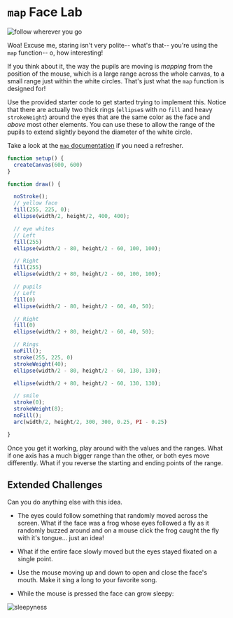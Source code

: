 # `map` Face Lab

![follow wherever you go](https://s3.amazonaws.com/upperline/curriculum-assets/p5js/labs/map-face.gif)

Woa! Excuse me, staring isn't very polite-- what's that-- you're using the `map` function-- o, how interesting!

If you think about it, the way the pupils are moving is *mapping* from the position of the mouse, which is a large range across the whole canvas, to a small range just within the white circles. That's just what the `map` function is designed for!

Use the provided starter code to get started trying to implement this. Notice that there are actually two thick rings (`ellipse`s with no `fill` and heavy `strokeWeight`) around the eyes that are the same color as the face and *above* most other elements.  You can use these to allow the range of the pupils to extend slightly beyond the diameter of the white circle.

Take a look at the [`map` documentation](https://p5js.org/reference/#/p5/map) if you need a refresher.

```javascript
function setup() {
  createCanvas(600, 600)
}

function draw() {

  noStroke();
  // yellow face
  fill(255, 225, 0);
  ellipse(width/2, height/2, 400, 400);

  // eye whites
  // Left
  fill(255)
  ellipse(width/2 - 80, height/2 - 60, 100, 100);

  // Right
  fill(255)
  ellipse(width/2 + 80, height/2 - 60, 100, 100);

  // pupils
  // Left
  fill(0)
  ellipse(width/2 - 80, height/2 - 60, 40, 50);

  // Right
  fill(0)
  ellipse(width/2 + 80, height/2 - 60, 40, 50);

  // Rings
  noFill();
  stroke(255, 225, 0)
  strokeWeight(40);
  ellipse(width/2 - 80, height/2 - 60, 130, 130);

  ellipse(width/2 + 80, height/2 - 60, 130, 130);

  // smile
  stroke(0);
  strokeWeight(8);
  noFill();
  arc(width/2, height/2, 300, 300, 0.25, PI - 0.25)

}

```

Once you get it working, play around with the values and the ranges. What if one axis has a much bigger range than the other, or both eyes move differently.  What if you reverse the starting and ending points of the range.

## Extended Challenges
Can you do anything else with this idea.

- The eyes could follow something that randomly moved across the screen.  What if the face was a frog whose eyes followed a fly as it randomly buzzed around and on a mouse click the frog caught the fly with it's tongue... just an idea!

- What if the entire face slowly moved but the eyes stayed fixated on a single point.

- Use the mouse moving up and down to open and close the face's mouth. Make it sing a long to your favorite song.

- While the mouse is pressed the face can grow sleepy:

 ![sleepyness](https://s3.amazonaws.com/upperline/curriculum-assets/p5js/sleepynes.gif)
